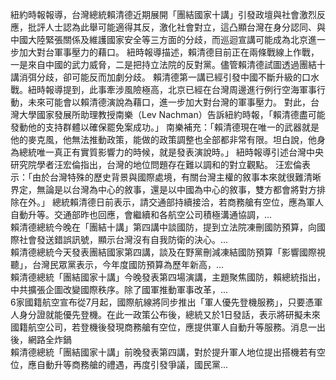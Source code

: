 紐約時報報導，台灣總統賴清德近期展開「團結國家十講」引發政壇與社會激烈反應，批評人士認為此舉可能適得其反，激化社會對立，這凸顯台灣在身分認同、與中國大陸緊張關係及維護國家安全等三方面的分歧，而巡迴宣講可能成為北京進一步加大對台軍事壓力的藉口。
紐時報導描述，賴清德目前正在兩條戰線上作戰，一是來自中國的武力威脅，二是把持立法院的反對黨。儘管賴清德試圖透過團結十講消弭分歧，卻可能反而加劇分歧。
賴清德第一講已經引發中國不斷升級的口水戰。紐時報導提到，此事牽涉風險極高，北京已經在台灣周邊進行例行空海軍事行動，未來可能會以賴清德演說為藉口，進一步加大對台灣的軍事壓力。
對此，台灣大學國家發展所助理教授南樂（Lev Nachman）告訴紐約時報，「賴清德盡可能發動他的支持群體以確保罷免案成功。」
南樂補充：「賴清德現在唯一的武器就是他的麥克風，他無法推動政策，能做的政策調整也全部都非常有限。坦白說，他身為總統唯一真正有實質影響力的時候，就是發表演說時。」
紐時報導引述台灣中央研究院學者汪宏倫指出，台灣的地位問題存在難以調和的對立觀點。
汪宏倫表示：「由於台灣特殊的歷史背景與國際處境，有關台灣主權的敘事本來就很難清晰界定，無論是以台灣為中心的敘事，還是以中國為中心的敘事，雙方都會將對方排除在外。」
                    總統賴清德日前表示，請交通部持續接洽，若商務艙有空位，應為軍人自動升等。交通部昨也回應，會繼續和各航空公司積極溝通協調，...                  
                    賴清德總統今晚在「團結十講」第四講中談國防，提到立法院凍刪國防預算，向國際社會發送錯誤訊號，顯示台灣沒有自我防衛的決心。...                  
                    賴清德總統今天發表團結國家第四講，談及在野黨刪減凍結國防預算「影響國際視聽」，台灣民眾黨表示，今年度國防預算為歷年新高，...                  
                    賴清德總統「團結國家十講」今晚發表第四場演講，主題聚焦國防，賴總統指出，中共擴張企圖改變國際秩序。除了國軍推動軍事改革，...                  
                    6家國籍航空宣布從7月起，國際航線將同步推出「軍人優先登機服務」，只要憑軍人身分證就能優先登機。在此一政策公布後，總統又於1日發話，表示將研擬未來國籍航空公司，若登機後發現商務艙有空位，應提供軍人自動升等服務。消息一出後，網路全炸鍋                  
                    賴清德總統「團結國家十講」前晚發表第四講，對於提升軍人地位提出搭機若有空位，應自動升等商務艙的禮遇，再度引發爭議，國民黨...                  